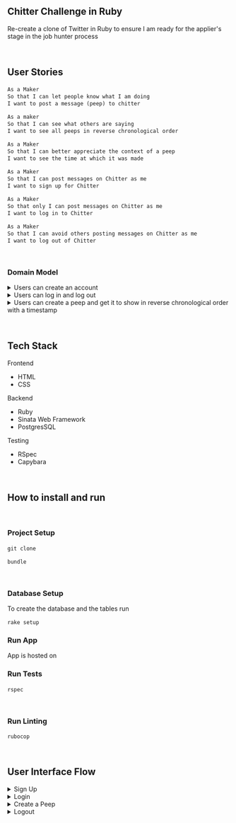 ## Chitter Challenge in Ruby

Re-create a clone of Twitter in Ruby to ensure I am ready for the applier's stage in the job hunter process

<p>&nbsp;</p>

## User Stories
```
As a Maker
So that I can let people know what I am doing  
I want to post a message (peep) to chitter
```
```
As a maker
So that I can see what others are saying  
I want to see all peeps in reverse chronological order
```
```
As a Maker
So that I can better appreciate the context of a peep
I want to see the time at which it was made
```
```
As a Maker
So that I can post messages on Chitter as me
I want to sign up for Chitter
```
```
As a Maker
So that only I can post messages on Chitter as me
I want to log in to Chitter
```
```
As a Maker
So that I can avoid others posting messages on Chitter as me
I want to log out of Chitter
```
<p>&nbsp;</p>

### Domain Model
<details>
<summary> Users can create an account  </summary>
<br>
<img  src="public/images/chitter_ruby_signup.png">
</details>

<details>
<summary> Users can log in and log out </summary>
<br>
<img src="public/images/ruby_chitter_login_logout.png">
</details>

<details>
<summary> Users can create a peep and get it to show in reverse chronological order with a timestamp </summary>
<br>
<img src="public/images/ruby_chitter_create_show.png">
</details>

<p>&nbsp;</p>

## Tech Stack
Frontend
* HTML
* CSS
  
Backend
* Ruby
* Sinata Web Framework
* PostgresSQL
  
Testing
* RSpec
* Capybara
<p>&nbsp;</p>

## How to install and run

<br>

### Project Setup
```
git clone
```
```
bundle
```
<br>

### Database Setup
To create the database and the tables run
```
rake setup
```
### Run App
App is hosted on
<br>

### Run Tests
```
rspec
```
<br>

### Run Linting
```
rubocop
```
<p>&nbsp;</p>

## User Interface Flow
<details>
<summary> Sign Up </summary>
add image here
<br>
</details>

<details>
<summary> Login </summary>
add image here
<br>
</details>

<details>
<summary> Create a Peep </summary>
add image here
show timestamp
<br>
</details>

<details>
<summary> Logout </summary>
add image here
<br>
</details>